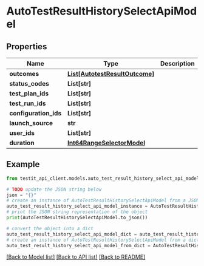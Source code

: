# AutoTestResultHistorySelectApiModel


## Properties

Name | Type | Description | Notes
------------ | ------------- | ------------- | -------------
**outcomes** | [**List[AutotestResultOutcome]**](AutotestResultOutcome.md) |  | [optional] 
**status_codes** | **List[str]** |  | [optional] 
**test_plan_ids** | **List[str]** |  | [optional] 
**test_run_ids** | **List[str]** |  | [optional] 
**configuration_ids** | **List[str]** |  | [optional] 
**launch_source** | **str** |  | [optional] 
**user_ids** | **List[str]** |  | [optional] 
**duration** | [**Int64RangeSelectorModel**](Int64RangeSelectorModel.md) |  | [optional] 

## Example

```python
from testit_api_client.models.auto_test_result_history_select_api_model import AutoTestResultHistorySelectApiModel

# TODO update the JSON string below
json = "{}"
# create an instance of AutoTestResultHistorySelectApiModel from a JSON string
auto_test_result_history_select_api_model_instance = AutoTestResultHistorySelectApiModel.from_json(json)
# print the JSON string representation of the object
print(AutoTestResultHistorySelectApiModel.to_json())

# convert the object into a dict
auto_test_result_history_select_api_model_dict = auto_test_result_history_select_api_model_instance.to_dict()
# create an instance of AutoTestResultHistorySelectApiModel from a dict
auto_test_result_history_select_api_model_from_dict = AutoTestResultHistorySelectApiModel.from_dict(auto_test_result_history_select_api_model_dict)
```
[[Back to Model list]](../README.md#documentation-for-models) [[Back to API list]](../README.md#documentation-for-api-endpoints) [[Back to README]](../README.md)


